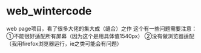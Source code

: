 # web_wintercode
web page项目，看了很多大佬的集大成（缝合）之作
这个有一些问题需要注意：
①不能很好适配所有屏幕（因为这个是用具体值1540px）
②没有做浏览器适配（我用firefox浏览器运行，ie之类可能会有问题）
